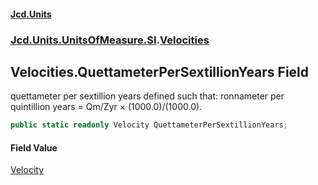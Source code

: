 #### [Jcd.Units](index 'index')
### [Jcd.Units.UnitsOfMeasure.SI](Jcd.Units.UnitsOfMeasure.SI 'Jcd.Units.UnitsOfMeasure.SI').[Velocities](Velocities 'Jcd.Units.UnitsOfMeasure.SI.Velocities')

## Velocities.QuettameterPerSextillionYears Field

quettameter per sextillion years defined such that: ronnameter per quintillion years = Qm/Zyr × (1000.0)/(1000.0).

```csharp
public static readonly Velocity QuettameterPerSextillionYears;
```

#### Field Value
[Velocity](Velocity 'Jcd.Units.UnitTypes.Velocity')